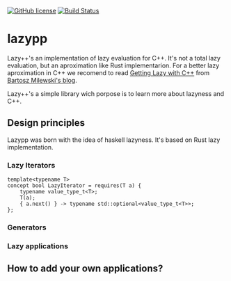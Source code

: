 [![GitHub license](https://img.shields.io/badge/license-LGPL-blue.svg)](https://raw.githubusercontent.com/laparca/lazypp/master/LICENSE)
[![Build Status](https://travis-ci.org/laparca/lazypp.svg?branch=master)](https://travis-ci.org/laparca/lazypp)

# lazypp
Lazy++'s an implementation of lazy evaluation for C++. It's not a total lazy evaluation, but an aproximation like Rust implementarion. For a better lazy aproximation in C++ we recomend to read [Getting Lazy with C++](https://bartoszmilewski.com/2014/04/21/getting-lazy-with-c/) from [Bartosz Milewski's blog](https://bartoszmilewski.com/).

Lazy++'s a simple library wich porpose is to learn more about lazyness and C++.

## Design principles

Lazypp was born with the idea of haskell lazyness. It's based on Rust lazy implementation.

### Lazy Iterators

```
template<typename T>
concept bool LazyIterator = requires(T a) {
    typename value_type_t<T>;
    T(a);
    { a.next() } -> typename std::optional<value_type_t<T>>;
};
```

### Generators

### Lazy applications

## How to add your own applications?

